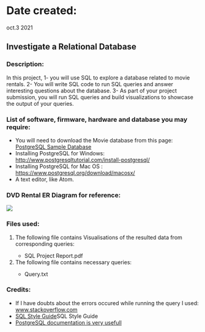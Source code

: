 <h1>Date created:</h1>
   oct.3 2021
<h2>Investigate a Relational Database</h2>
<h3>Description:</h3>
<p>In this project, 
   1- you will use SQL to explore a database related to movie rentals.
   2- You will write SQL code to run SQL queries and answer interesting questions about the database.
   3- As part of your project submission, you will run SQL queries and build visualizations to showcase the output of your queries.</p>
<h3>List of software, firmware, hardware and database you may require:</h3>
<ul>
   <li>You will need to download the Movie database from this page: <a href="PostgreSQL Sample Database">PostgreSQL Sample Database</a></li>
   <li>Installing PostgreSQL for Windows: <a href="http://www.postgresqltutorial.com/install-postgresql/">http://www.postgresqltutorial.com/install-postgresql/</a></li>
   <li>Installing PostgreSQL for Mac OS : <a href="https://www.postgresql.org/download/macosx/">https://www.postgresql.org/download/macosx/</a></li>
   <li>A text editor, like Atom.</li>
 </ul>
          
<h3>DVD Rental ER Diagram for reference:</h3>
<img src="https://www.postgresqltutorial.com/wp-content/uploads/2018/03/dvd-rental-sample-database-diagram.png"/>
<h3>Files used:</h3>
<ol>
   <li>The following file contains Visualisations of the resulted data from corresponding queries:</li>
<ul>
   <li>SQL Project Report.pdf</li>
</ul>
   <li>The following file contains necessary queries:</li>
   <ul>
      <li>Query.txt</li>
   </ul>
</ol>
<h3>Credits:</h3>
<ul>
   <li>If I have doubts about the errors occured while running the query I used:<a href="www.stackoverflow.com"> www.stackoverflow.com</a></li>
   <li><a href="https://www.sqlstyle.guide/">SQL Style Guide</a>SQL Style Guide</li>
   <li><a href="https://www.postgresql.org/docs/12/index.html">PostgreSQL documentation is very usefull</a></li>
   
